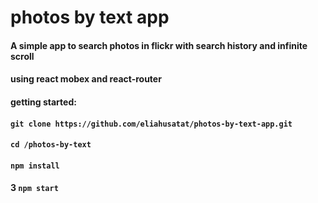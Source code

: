 # photos by text app

#### A simple app to search photos in flickr with search history and infinite scroll 
#### using react mobex and react-router

#### getting started:
#### `git clone https://github.com/eliahusatat/photos-by-text-app.git`
#### `cd /photos-by-text`
#### `npm install`
#### 3 `npm start`

